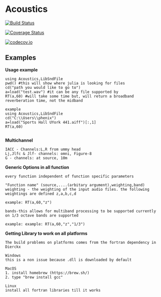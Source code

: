 # Acoustics

[![Build Status](https://travis-ci.org/thefirecode/Acoustics.jl.svg?branch=master)](https://travis-ci.org/thefirecode/Acoustics.jl)

[![Coverage Status](https://coveralls.io/repos/thefirecode/Acoustics.jl/badge.svg?branch=master&service=github)](https://coveralls.io/github/thefirecode/Acoustics.jl?branch=master)

[![codecov.io](http://codecov.io/github/thefirecode/Acoustics.jl/coverage.svg?branch=master)](http://codecov.io/github/thefirecode/Acoustics.jl?branch=master)


## Examples

**Usage example**
```
using Acoustics,LibSndFile
pwd() #this will show where julia is looking for files
cd("path you would like to go to")
a=load("test.wav") #it can be any file supported by
RT(a,60) #will take some time but, will return a broadband reverberation time, not the midband

example
using Acoustics,LibSndFile
cd("C:\\Users\\phenix")
a=load("Sports Hall UYork 441.aiff")[:,1]
RT(a,60)


```

**Multichannel**
```
IACC - Channels:L,R from ummy head
Lj,Jlfc & Jlf- channels: omni, Figure-8
G - channels: at source, 10m

```

**Generic Options in all function**
```
every function independent of function specific parameters

"Function name" (source,....(arbitary argument),weighting,band)
weighting - the weighting of the input audio files. the following weightings are defined z,a,b,c,d

example: RT(a,60,"z")

bands-this allows for multiband processing to be supported currently on 1/3 octave bands are supported

example: example: RT(a,60,"z","1/3")

```
**Getting Library to work on all platforms**
```
The build problems on platforms comes from the fortran dependency in Dierckx

Windows
this is a non issue because .dll is downloaded by default 

MacOS
1. install homebrew (https://brew.sh/)
2. type "brew install gcc"

Linux
install all fortran libraries till it works



```
